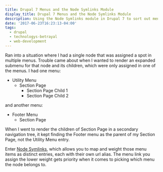 ```yaml
---
title: Drupal 7 Menus and the Node Symlinks Module
display_title: Drupal 7 Menus and the Node Symlinks Module
description: Using the Node Symlinks module in Drupal 7 to sort out menu priority.
date: '2017-06-23T16:23:13-04:00'
tags:
  - drupal
  - technologys-betrayal
  - web-development
---
```

Ran into a situation where I had a single node that was assigned a spot in multiple menus. Trouble came about when I wanted to render an expanded submenu for that node and its children, which were only assigned in one of the menus. I had one menu:

* Utility Menu 
    * Section Page 
        * Section Page Child 1
        * Section Page Child 2

and another menu:

- Footer Menu 
  - Section Page

When I went to render the children of Section Page in a secondary navigation tree, it kept finding the Footer menu as the parent of my Section Page, not the Utility Menu entry.

Enter [Node Symlinks](https://www.drupal.org/project/nodesymlinks), which allows you to map and weight those menu items as distinct entries, each with their own url alias. The menu link you assign the lower weight gets priority when it comes to picking which menu the node belongs to.
